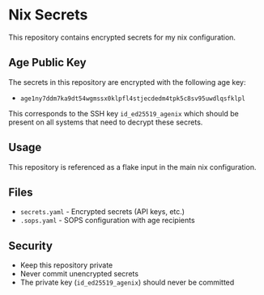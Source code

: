 # Nix Secrets

This repository contains encrypted secrets for my nix configuration.

## Age Public Key

The secrets in this repository are encrypted with the following age key:
- `age1ny7ddm7ka9dt54wgmssx0klpfl4stjecdedm4tpk5c8sv95uwdlqsfklpl`

This corresponds to the SSH key `id_ed25519_agenix` which should be present on all systems that need to decrypt these secrets.

## Usage

This repository is referenced as a flake input in the main nix configuration.

## Files

- `secrets.yaml` - Encrypted secrets (API keys, etc.)
- `.sops.yaml` - SOPS configuration with age recipients

## Security

- Keep this repository private
- Never commit unencrypted secrets
- The private key (`id_ed25519_agenix`) should never be committed
